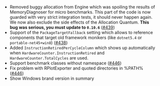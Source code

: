 * Removed buggy allocation from Engine which was spoiling the results of MemoryDiagnoser for micro benchmarks. This part of the code is now guarded with very strict integration tests, it should never happen again. We now also exclude the side effects of the Allocation Quantum. **This bug was serious, you must update to `0.10.6`** ([#439](https://github.com/dotnet/BenchmarkDotNet/issues/439))
* Support of the `PackageTargetFallback` setting which allows to reference components that target old framework monikers (like `dotnet5.4` or `portable-net45+win8`) ([#438](https://github.com/dotnet/BenchmarkDotNet/issues/438))
* Added `InstructionRetiredPerCycleColumn` which shows up automatically when `HardwareCounter.InstructionRetired` and `HardwareCounter.TotalCycles` are used.
* Support benchmark classes without namespace ([#446](https://github.com/dotnet/BenchmarkDotNet/issues/446))
* Fix problem with RPlotExporter and quoted directories in %PATH% ([#446](https://github.com/dotnet/BenchmarkDotNet/issues/446))
* Show Windows brand version in summary